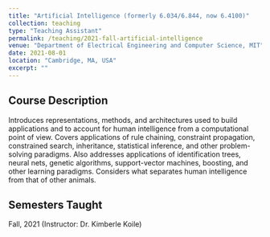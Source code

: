 ```yaml
---
title: "Artificial Intelligence (formerly 6.034/6.844, now 6.4100)"
collection: teaching
type: "Teaching Assistant"
permalink: /teaching/2021-fall-artificial-intelligence
venue: "Department of Electrical Engineering and Computer Science, MIT"
date: 2021-08-01
location: "Cambridge, MA, USA"
excerpt: ""
---
```


## Course Description
Introduces representations, methods, and architectures used to build applications and to account for human intelligence from a computational point of view. Covers applications of rule chaining, constraint propagation, constrained search, inheritance, statistical inference, and other problem-solving paradigms. Also addresses applications of identification trees, neural nets, genetic algorithms, support-vector machines, boosting, and other learning paradigms. Considers what separates human intelligence from that of other animals.


## Semesters Taught
Fall, 2021 (Instructor: Dr. Kimberle Koile)